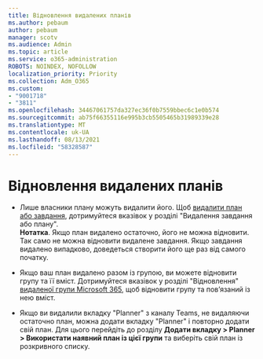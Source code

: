 ```yaml
---
title: Відновлення видалених планів
ms.author: pebaum
author: pebaum
manager: scotv
ms.audience: Admin
ms.topic: article
ms.service: o365-administration
ROBOTS: NOINDEX, NOFOLLOW
localization_priority: Priority
ms.collection: Adm_O365
ms.custom:
- "9001718"
- "3811"
ms.openlocfilehash: 34467061757da327ec36f0b7559bbec6c1e0b574
ms.sourcegitcommit: ab75f66355116e995b3cb5505465b31989339e28
ms.translationtype: MT
ms.contentlocale: uk-UA
ms.lasthandoff: 08/13/2021
ms.locfileid: "58328587"
---
```

# <a name="recover-deleted-plans"></a>Відновлення видалених планів

- Лише власники плану можуть видалити його. Щоб [видалити план або завдання](https://support.microsoft.com/office/39e10e78-13f0-446d-94cd-9e562648497a.), дотримуйтеся вказівок у розділі "Видалення завдання або плану".  
    **Нотатка**. Якщо план видалено остаточно, його не можна відновити. Так само не можна відновити видалене завдання. Якщо завдання видалено випадково, доведеться створити його ще раз від самого початку.

- Якщо ваш план видалено разом із групою, ви можете відновити групу та її вміст. Дотримуйтеся вказівок у розділі "Відновлення" [видаленої групи Microsoft 365](https://docs.microsoft.com/microsoft-365/admin/create-groups/restore-deleted-group?view=o365-worldwide), щоб відновити групу та пов’язаний із нею вміст.

- Якщо ви видалили вкладку "Planner" з каналу Teams, не видаляючи остаточно план, можна додати вкладку "Planner" і повторно додати свій план. Для цього перейдіть до розділу **Додати вкладку > Planner > Використати наявний план із цієї групи** та виберіть свій план із розкривного списку.
